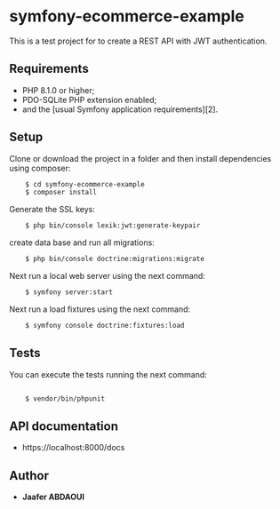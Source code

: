 # symfony-ecommerce-example

This is a test project for to create a REST API with JWT authentication.

## Requirements

  * PHP 8.1.0 or higher;
  * PDO-SQLite PHP extension enabled;
  * and the [usual Symfony application requirements][2].

## Setup

Clone or download the project in a folder and then install dependencies using composer:

```bash
    $ cd symfony-ecommerce-example
    $ composer install
```
Generate the SSL keys:

```bash
    $ php bin/console lexik:jwt:generate-keypair
```

create data base and run all migrations:

```bash
    $ php bin/console doctrine:migrations:migrate 
```


Next run a local web server using the next command:

```bash
    $ symfony server:start
```
Next run a load fixtures using the next command:

```bash
    $ symfony console doctrine:fixtures:load  

```

## Tests

You can execute the tests running the next command:

```bash

    $ vendor/bin/phpunit
```


## API documentation

- https://localhost:8000/docs

## Author

* **Jaafer ABDAOUI** 

